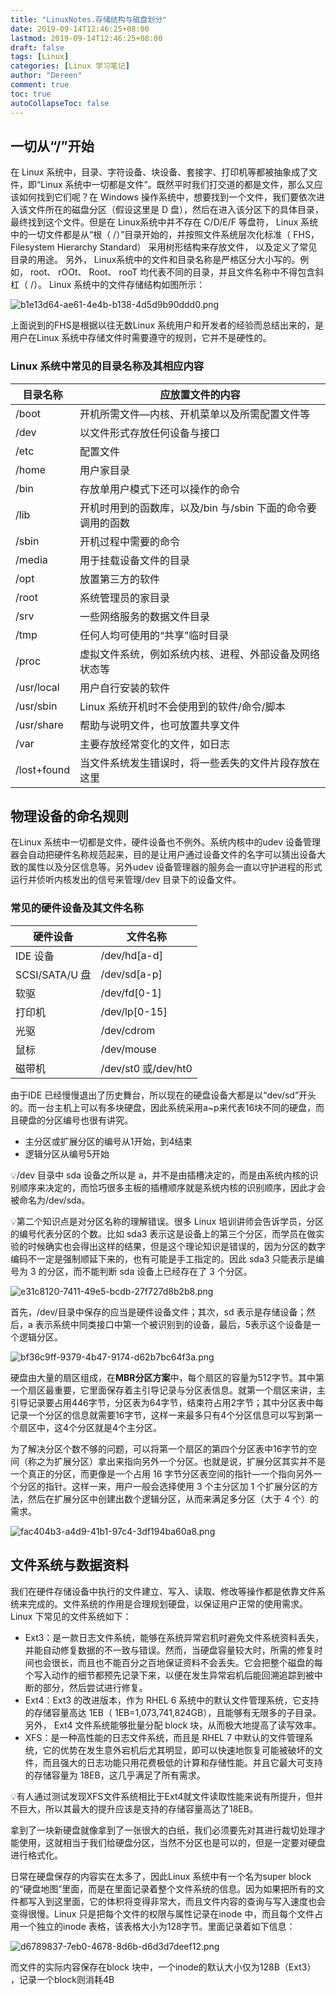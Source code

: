 ```yaml
---
title: "LinuxNotes.存储结构与磁盘划分"
date: 2019-09-14T12:46:25+08:00
lastmod: 2019-09-14T12:46:25+08:00
draft: false
tags: [Linux]
categories: [Linux 学习笔记]
author: "Dereen"
comment: true
toc: true
autoCollapseToc: false
---
```


## 一切从“/”开始

在 Linux 系统中，目录、字符设备、块设备、套接字、打印机等都被抽象成了文件，即“Linux 系统中一切都是文件”。既然平时我们打交道的都是文件，那么又应该如何找到它们呢？在 Windows 操作系统中，想要找到一个文件，我们要依次进入该文件所在的磁盘分区（假设这里是 D 盘），然后在进入该分区下的具体目录，最终找到这个文件。但是在 Linux系统中并不存在 C/D/E/F 等盘符， Linux 系统中的一切文件都是从“根（ /）”目录开始的，并按照文件系统层次化标准（ FHS，Filesystem Hierarchy Standard） 采用树形结构来存放文件， 以及定义了常见目录的用途。 另外， Linux系统中的文件和目录名称是严格区分大小写的。例如， root、 rOOt、 Root、 rooT 均代表不同的目录，并且文件名称中不得包含斜杠（ /）。 Linux 系统中的文件存储结构如图所示：

![b1e13d64-ae61-4e4b-b138-4d5d9b90ddd0.png](https://storage.live.com/items/55AB66419C029DA!4111?authkey=AFBtWHxjrNHYZLw)

上面说到的FHS是根据以往无数Linux 系统用户和开发者的经验而总结出来的，是用户在Linux 系统中存储文件时需要遵守的规则，它并不是硬性的。

### Linux 系统中常见的目录名称及其相应内容

| 目录名称    | 应放置文件的内容                                            |
| ----------- | ----------------------------------------------------------- |
| /boot       | 开机所需文件—内核、开机菜单以及所需配置文件等               |
| /dev        | 以文件形式存放任何设备与接口                                |
| /etc        | 配置文件                                                    |
| /home       | 用户家目录                                                  |
| /bin        | 存放单用户模式下还可以操作的命令                            |
| /lib        | 开机时用到的函数库，以及/bin 与/sbin 下面的命令要调用的函数 |
| /sbin       | 开机过程中需要的命令                                        |
| /media      | 用于挂载设备文件的目录                                      |
| /opt        | 放置第三方的软件                                            |
| /root       | 系统管理员的家目录                                          |
| /srv        | 一些网络服务的数据文件目录                                  |
| /tmp        | 任何人均可使用的“共享”临时目录                              |
| /proc       | 虚拟文件系统，例如系统内核、进程、外部设备及网络状态等      |
| /usr/local  | 用户自行安装的软件                                          |
| /usr/sbin   | Linux 系统开机时不会使用到的软件/命令/脚本                  |
| /usr/share  | 帮助与说明文件，也可放置共享文件                            |
| /var        | 主要存放经常变化的文件，如日志                              |
| /lost+found | 当文件系统发生错误时，将一些丢失的文件片段存放在这里        |

## 物理设备的命名规则

在Linux 系统中一切都是文件，硬件设备也不例外。系统内核中的udev 设备管理器会自动把硬件名称规范起来，目的是让用户通过设备文件的名字可以猜出设备大致的属性以及分区信息等。另外udev 设备管理器的服务会一直以守护进程的形式运行并侦听内核发出的信号来管理/dev 目录下的设备文件。

### 常见的硬件设备及其文件名称

| 硬件设备       | 文件名称            |
| -------------- | ------------------- |
| IDE 设备       | /dev/hd[a-d]        |
| SCSI/SATA/U 盘 | /dev/sd[a-p]        |
| 软驱           | /dev/fd[0-1]        |
| 打印机         | /dev/lp[0-15]       |
| 光驱           | /dev/cdrom          |
| 鼠标           | /dev/mouse          |
| 磁带机         | /dev/st0 或/dev/ht0 |

由于IDE 已经慢慢退出了历史舞台，所以现在的硬盘设备大都是以“dev/sd”开头的。而一台主机上可以有多块硬盘，因此系统采用a~p来代表16块不同的硬盘，而且硬盘的分区编号也很有讲究。

- 主分区或扩展分区的编号从1开始，到4结束
- 逻辑分区从编号5开始

💡/dev 目录中 sda 设备之所以是 a，并不是由插槽决定的，而是由系统内核的识别顺序来决定的，而恰巧很多主板的插槽顺序就是系统内核的识别顺序，因此才会被命名为/dev/sda。

💡第二个知识点是对分区名称的理解错误。很多 Linux 培训讲师会告诉学员，分区的编号代表分区的个数。比如 sda3 表示这是设备上的第三个分区，而学员在做实验的时候确实也会得出这样的结果，但是这个理论知识是错误的，因为分区的数字编码不一定是强制顺延下来的，也有可能是手工指定的。因此 sda3 只能表示是编号为 3 的分区，而不能判断 sda 设备上已经存在了 3 个分区。

![e31c8120-7411-49e5-bcdb-27f727d8b2b8.png](https://storage.live.com/items/55AB66419C029DA!4112?authkey=AFBtWHxjrNHYZLw)

首先，/dev/目录中保存的应当是硬件设备文件；其次，sd 表示是存储设备；然后，a 表示系统中同类接口中第一个被识别到的设备，最后，5表示这个设备是一个逻辑分区。

![bf36c9ff-9379-4b47-9174-d62b7bc64f3a.png](https://storage.live.com/items/55AB66419C029DA!4113?authkey=AFBtWHxjrNHYZLw)

硬盘由大量的扇区组成，在**MBR分区方案**中，每个扇区的容量为512字节。其中第一个扇区最重要，它里面保存着主引导记录与分区表信息。就第一个扇区来讲，主引导记录要占用446字节，分区表为64字节，结束符占用2字节；其中分区表中每记录一个分区的信息就需要16字节，这样一来最多只有4个分区信息可以写到第一个扇区中，这4个分区就是4个主分区。

为了解决分区个数不够的问题，可以将第一个扇区的第四个分区表中16字节的空间（称之为扩展分区）拿出来指向另外一个分区。也就是说，扩展分区其实并不是一个真正的分区，而更像是一个占用 16 字节分区表空间的指针—一个指向另外一个分区的指针。这样一来，用户一般会选择使用 3 个主分区加 1 个扩展分区的方法，然后在扩展分区中创建出数个逻辑分区，从而来满足多分区（大于 4 个）的需求。

![fac404b3-a4d9-41b1-97c4-3df194ba60a8.png](https://storage.live.com/items/55AB66419C029DA!4114?authkey=AFBtWHxjrNHYZLw)

## 文件系统与数据资料

我们在硬件存储设备中执行的文件建立、写入、读取、修改等操作都是依靠文件系统来完成的。文件系统的作用是合理规划硬盘，以保证用户正常的使用需求。Linux 下常见的文件系统如下：

- Ext3：是一款日志文件系统，能够在系统异常宕机时避免文件系统资料丢失，并能自动修复数据的不一致与错误。然而，当硬盘容量较大时，所需的修复时间也会很长，而且也不能百分之百地保证资料不会丢失。它会把整个磁盘的每个写入动作的细节都预先记录下来，以便在发生异常宕机后能回溯追踪到被中断的部分，然后尝试进行修复。
- Ext4：Ext3 的改进版本，作为 RHEL 6 系统中的默认文件管理系统，它支持的存储容量高达 1EB（ 1EB=1,073,741,824GB），且能够有无限多的子目录。另外， Ext4 文件系统能够批量分配 block 块，从而极大地提高了读写效率。
- XFS：是一种高性能的日志文件系统，而且是 RHEL 7 中默认的文件管理系统，它的优势在发生意外宕机后尤其明显，即可以快速地恢复可能被破坏的文件，而且强大的日志功能只用花费极低的计算和存储性能。并且它最大可支持的存储容量为 18EB，这几乎满足了所有需求。

💡有人通过测试发现XFS文件系统相比于Ext4就文件读取性能来说有所提升，但并不巨大，所以其最大的提升应该是支持的存储容量高达了18EB。

拿到了一块新硬盘就像拿到了一张很大的白纸，我们必须要先对其进行裁切处理才能使用，这就相当于我们给硬盘分区，当然不分区也是可以的，但是一定要对硬盘进行格式化。

日常在硬盘保存的内容实在太多了，因此Linux 系统中有一个名为super block 的“硬盘地图”里面，而是在里面记录着整个文件系统的信息。因为如果把所有的文件都写入到这里面，它的体积将变得非常大，而且文件内容的查询与写入速度也会变得很慢。Linux 只是把每个文件的权限与属性记录在inode 中，而且每个文件占用一个独立的inode 表格，该表格大小为128字节。里面记录着如下信息：

![d6789837-7eb0-4678-8d6b-d6d3d7deef12.png](https://storage.live.com/items/55AB66419C029DA!4115?authkey=AFBtWHxjrNHYZLw)

而文件的实际内容保存在block 块中，一个inode的默认大小仅为128B（Ext3） ，记录一个block则消耗4B